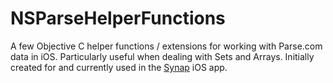 NSParseHelperFunctions
======================

A few Objective C helper functions / extensions for working with Parse.com data in iOS. Particularly useful when dealing with Sets and Arrays. Initially created for and currently used in the [Synap](https://synap.ac) iOS app. 

